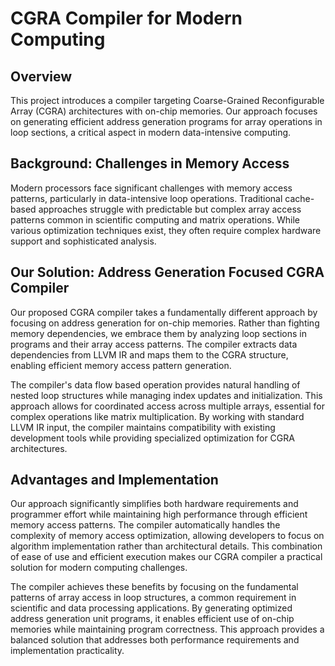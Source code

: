 # CGRA Compiler for Modern Computing
## Overview

This project introduces a compiler targeting Coarse-Grained Reconfigurable Array (CGRA) architectures with on-chip memories. Our approach focuses on generating efficient address generation programs for array operations in loop sections, a critical aspect in modern data-intensive computing.

## Background: Challenges in Memory Access

Modern processors face significant challenges with memory access patterns, particularly in data-intensive loop operations. Traditional cache-based approaches struggle with predictable but complex array access patterns common in scientific computing and matrix operations. While various optimization techniques exist, they often require complex hardware support and sophisticated analysis.

## Our Solution: Address Generation Focused CGRA Compiler

Our proposed CGRA compiler takes a fundamentally different approach by focusing on address generation for on-chip memories. Rather than fighting memory dependencies, we embrace them by analyzing loop sections in programs and their array access patterns. The compiler extracts data dependencies from LLVM IR and maps them to the CGRA structure, enabling efficient memory access pattern generation.

The compiler's data flow based operation provides natural handling of nested loop structures while managing index updates and initialization. This approach allows for coordinated access across multiple arrays, essential for complex operations like matrix multiplication. By working with standard LLVM IR input, the compiler maintains compatibility with existing development tools while providing specialized optimization for CGRA architectures.

## Advantages and Implementation

Our approach significantly simplifies both hardware requirements and programmer effort while maintaining high performance through efficient memory access patterns. The compiler automatically handles the complexity of memory access optimization, allowing developers to focus on algorithm implementation rather than architectural details. This combination of ease of use and efficient execution makes our CGRA compiler a practical solution for modern computing challenges.

The compiler achieves these benefits by focusing on the fundamental patterns of array access in loop structures, a common requirement in scientific and data processing applications. By generating optimized address generation unit programs, it enables efficient use of on-chip memories while maintaining program correctness. This approach provides a balanced solution that addresses both performance requirements and implementation practicality.